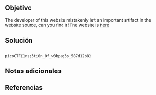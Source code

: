 ## Objetivo
The developer of this website mistakenly left an important artifact in the website source, can you find it?The website is [here](http://saturn.picoctf.net:65086/)
## Solución
```

picoCTF{1nsp3ti0n_0f_w3bpag3s_587d12b8}
```
## Notas adicionales

## Referencias